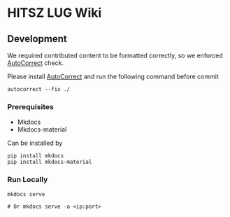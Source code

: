 # HITSZ LUG Wiki


## Development

We required contributed content to be formatted correctly, so we enforced [AutoCorrect](https://github.com/huacnlee/autocorrect) check.

Please install [AutoCorrect](https://github.com/huacnlee/autocorrect) and run the following command before commit
```
autocorrect --fix ./
```

### Prerequisites
- Mkdocs
- Mkdocs-material

Can be installed by
```
pip install mkdocs
pip install mkdocs-material
```

### Run Locally

```
mkdocs serve

# Or mkdocs serve -a <ip:port>
```